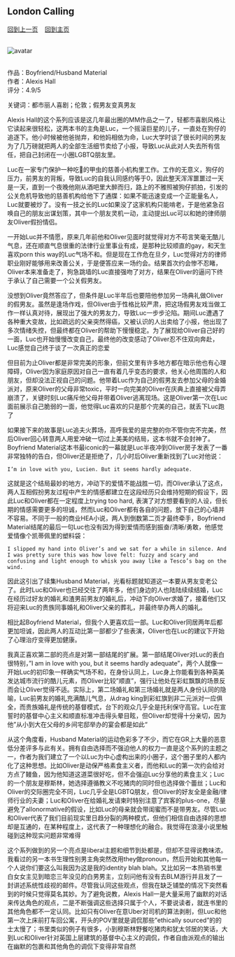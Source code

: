 ## London Calling
[回到上一页](https://boheme130.github.io/Reviews/)  &nbsp;&nbsp;  [回到主页](https://boheme130.github.io/Fiction.git.io/)<br><br>

![avatar](https://i.ebayimg.com/images/g/Qh4AAOSwMAxj90qe/s-l1600.jpg)
<br>
<br>

<style>
  code {
    white-space : pre-wrap !important;
    word-break: break-word;
  }
</style>

作品：Boyfriend/Husband Material<br>
作者：Alexis Hall<br>
评分：4.9/5<br>

关键词：都市丽人喜剧；伦敦；假男友变真男友

Alexis Hall的这个系列应该是这几年最出圈的MM作品之一了，轻都市喜剧风格让它读起来很轻松，这两本书的主角是Luc，一个摇滚巨星的儿子，一直处在狗仔的追逐下。他小时候被他爸抛弃，和他妈相依为命，Luc大学时谈了很长时间的男友为了几万磅就把两人的全部生活细节卖给了小报，导致Luc从此对人失去所有信任，把自己封闭在一小圈LGBTQ朋友里。

Luc在一家专门保护一种吃💩的甲虫的慈善小机构里工作。工作的无意义，狗仔的压力，前男友的背叛，导致Luc的自我认同感约等于0，因此整天浑浑噩噩过一天是一天，直到一个夜晚他刚从酒吧里大醉而归，路上的不雅照被狗仔抓拍，引发的公关危机导致他的慈善机构给他下了通牒：如果不能迅速变成一个正能量名人，Luc就要被炒了。没有一技之长的Luc如果没了这家机构只能啃老，于是他紧急召唤自己的朋友出谋划策，其中一个朋友灵机一动，主动提出Luc可以和她的律师朋友Oliver假扮情侣。

一开始Luc并不情愿，原来几年前他和Oliver见面时就觉得对方不苟言笑毫无酷儿气息，还在顺直气息很重的法律行业里事业有成，是那种比较顺直的gay，和天生喜欢porn this way的Luc气场不和。但是现在工作危在旦夕，Luc觉得对方的律师职业刚好能够用来改善公关，于是便答应来一场约会。结果首次约会惨不忍睹，Oliver本来准备走了，狗急跳墙的Luc直接强吻了对方，结果在Oliver的逼问下终于承认了自己需要一个公关假男友。

没想到Oliver竟然答应了，但条件是Luc半年后也要陪他参加另一场典礼做Oliver的假男友。虽然是逢场作戏，但Oliver由于性格比较严肃，把这场假男友戏当做工作一样认真对待，展现出了强大的男友力，导致Luc一步步沦陷。期间Luc遭遇了各种重大变故，比如疏远的父亲突然得癌，又被认识的人出卖给了小报，他出现了多次情绪失控，但最终都在Oliver的帮助下慢慢稳定。为了展现给Oliver自己好的一面，Luc也开始慢慢改变自己，最终他的改变感动了Oliver忍不住双向奔赴，Luc感觉自己终于谈了一次真正的恋爱

但目前为止Oliver都是非常完美的形象，但前文里有许多地方都在暗示他也有心理障碍，Oliver因为家庭原因对自己一直有着几乎变态的要求，他关心他周围的人和朋友，但却没法正视自己的问题。他带着Luc作为自己的假男友去参加父母的金婚派对，原来Oliver的父母非常toxic，平时一向完美的Oliver在庆典上直接被父母弄崩溃了，关键时刻Luc痛斥他父母并带着Oliver逃离现场。这是Oliver第一次在Luc面前展示自己脆弱的一面，他觉得Luc喜欢的只是那个完美的自己，就丢下Luc跑了

如果接下来的故事是Luc追夫火葬场，高呼我爱的是完整的你不管你完不完美，然后Oliver回心转意两人用爱冲破一切过上美美的结局，这本书就不会封神了。Boyfriend Material这本书最iconic的一幕就是Luc半夜冲到Oliver房子发表了一番非常独特的告白，但Oliver还是拒绝了，几小时后Oliver重新找到了Luc对他说：

```
I’m in love with you, Lucien. But it seems hardly adequate. 
```

这就是这个结局最妙的地方，冲动下的爱情不能战胜一切，而Oliver承认了这点，两人互相假扮男友过程中产生的情感都建立在这段经历只会维持短期的假设下，因此Luc和Oliver都在一定程度上trying too hard, 表演了对方想要看到的人设，但长期的情感需要更多的坦诚，然而Luc和Oliver都有各自的问题，放下自己的心墙并不容易。不同于一般的商业HEA小说，两人到倒数第二页才最终牵手，Boyfriend Material结尾的最后一句Luc也没有因为得到爱情而感到振奋/清晰/勇敢，他感觉爱情像个凯蒂佩里的塑料袋：

```
I slipped my hand into Oliver’s and we sat for a while in silence. And I was pretty sure this was how love felt: fuzzy and scary and confusing and light enough to whisk you away like a Tesco’s bag on the wind.
```

因此这引出了续集Husband Material，光看标题就知道这一本要从男友变老公了。此时Luc和Oliver也已经交往了两年多，他们身边的人也陆陆续续结婚，Luc在经历过好友的婚礼和渣男前男友的婚礼后，冲动下向Oliver求婚了，接着他们又将迎来Luc的贵族同事婚礼和Oliver父亲的葬礼，并最终举办两人的婚礼。

相比起Boyfriend Material，但我个人更喜欢后一部。Luc和Oliver同居两年后都更加坦诚，因此两人的互动比第一部都少了些表演，Oliver也在Luc的建议下开始了心理治疗变得更加健康。

我真正喜欢第二部的亮点是对第一部结尾的扩展。第一部结尾Oliver对Luc的表白很特别，”I am in love with you, but it seems hardly adequate”，两个人就像一开始Luc的初印象一样确实气场不和，在身份认同上，Luc身上你能看到各种英美发达城市流行的酷儿元素，而Oliver比较”顺直”，强行让他处在彩虹飘飘的场景反而会让Oliver觉得不适。实际上，第二场婚礼和第三场婚礼就是两人身份认同的隐喻，Luc前男友的婚礼充满酷儿气息，从drag king到彩虹旗到非二元派对一应俱全，而贵族婚礼是传统的基督模式，台下的观众几乎全是托利保守高官。Luc在宣誓时的基督中心主义和顺直标准冲击得头晕目眩，但Oliver却觉得十分亲切，因为他”从小到大在父母的乡间宅邸举办的宴会都是如此“

从这个角度看，Husband Material的运动色彩多了不少，而它在GR上大量的恶意低分差评多与此有关。拥有自由选择而不强迫他人的权力一直是这个系列的主题之一，作者为我们建立了一个以Luc为中心虚构出来的小圈子，这个圈子里的人都内化了这种思想。比如Oliver是动保严格素食主义者，而他和Luc的第一次约会给对方点了鳗鱼，因为他知道这道菜很好吃，但不会强迫Luc分享他的素食主义；Luc的一个朋友是穆斯林，她选择遵循教义不吃猪肉的同时但也选择做个蕾丝；Luc和Oliver的交际圈完全不同，Luc几乎全是LGBTQ朋友，但Oliver的好友全是金融/律师行业的夫妻；Luc和Oliver在给婚礼发请柬时特别注意了宾客的plus-one，尽量避免了allonormative的假设，比如Luc的母亲就会带闺蜜而不是带男友。尽管Luc和Oliver代表了我们目前现实里日趋分裂的两种模式，但他们相信自由选择的思想却是互通的，在某种程度上，这代表了一种理想化的融合。我觉得在浪漫小说里触碰到这种现实问题非常难得

这个系列做到的另一个亮点是liberal主题和细节到处都是，但却不显得说教味浓。我看过的另一本书生理性别男主角突然改用they做pronoun，然后开始和其他每一个人说你们要这么叫我因为这是我的identity blah blah。又比如另一本热销书里白女女主见到暗恋三年没见的白男男主，立刻问他有没有去BLM游行并且发了一封讲述系统性歧视的邮件。尽管我认同这些观点，但我在缺乏铺垫的情况下突然看到的时候只觉得莫名其妙。为了避免说教，Alexis Hall一是大量采用了幽默的对话来传达角色的观点，二是不断强调这些选择只属于个人，不要说读者，就连书里的其他角色都不一定认同。比如只有Oliver在意Uber对司机的算法剥削，但Luc和他第一次上床前打车回公寓，开头的POV里就是调侃那些”ethically sourced”的的士太慢了；书里类似的例子有很多，小到穆斯林野餐吃猪肉和犹太邻居的笑话，大到Luc和Oliver针对英国上层建筑的基督中心主义的调侃，作者自由派观点的输出在幽默的包裹和其他角色的调侃下变得非常自然

